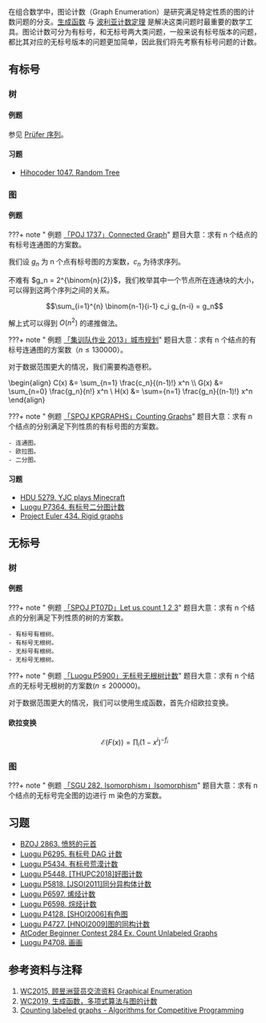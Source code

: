 在组合数学中，图论计数（Graph Enumeration）是研究满足特定性质的图的计数问题的分支。[生成函数](../../poly/intro/) 与 [波利亚计数定理](../../permutation-group/#p%C3%B3lya-%E5%AE%9A%E7%90%86) 是解决这类问题时最重要的数学工具。图论计数可分为有标号，和无标号两大类问题，一般来说有标号版本的问题，都比其对应的无标号版本的问题更加简单，因此我们将先考察有标号问题的计数。

## 有标号

### 树


#### 例题

参见 [Prüfer 序列](https://oi-wiki.org/graph/prufer/)。

#### 习题

- [Hihocoder 1047. Random Tree](http://hihocoder.com/problemset/problem/1047)
 
### 图

#### 例题

???+ note " 例题 [「POJ 1737」Connected Graph](http://poj.org/problem?id=1737)"
    题目大意：求有 n 个结点的有标号连通图的方案数。

我们设 $g_n$ 为 n 个点有标号图的方案数，$c_n$ 为待求序列。

不难有 $g_n = 2^{\binom{n}{2}}$，我们枚举其中一个节点所在连通块的大小，可以得到这两个序列之间的关系。

$$\sum_{i=1}^{n} \binom{n-1}{i-1} c_i g_{n-i} = g_n$$

解上式可以得到 $O(n^2)$ 的递推做法。

???+ note " 例题 [「集训队作业 2013」城市规划](https://www.luogu.com.cn/problem/P4841)"
    题目大意：求有 n 个结点的有标号连通图的方案数（$n \leq 130000$）。

对于数据范围更大的情况，我们需要构造卷积。

\begin{align}
C(x) &= \sum_{n=1} \frac{c_n}{(n-1)!} x^n \\\ 
G(x) &= \sum_{n=0} \frac{g_n}{n!} x^n \\
H(x) &= \sum={n=1} \frac{g_n}{(n-1)!} x^n
\end{align}

???+ note " 例题 [「SPOJ KPGRAPHS」Counting Graphs](http://www.spoj.com/problems/KPGRAPHS/)"
    题目大意：求有 n 个结点的分别满足下列性质的有标号图的方案数。

    - 连通图。
    - 欧拉图。 
    - 二分图。

#### 习题

-   [HDU 5279. YJC plays Minecraft](https://acm.hdu.edu.cn/showproblem.php?pid=5279)
-   [Luogu P7364. 有标号二分图计数](https://www.luogu.com.cn/problem/P7364)
-   [Project Euler 434. Rigid graphs](https://projecteuler.net/problem=434)

## 无标号

### 树

#### 例题

???+ note " 例题 [「SPOJ PT07D」Let us count 1 2 3](https://www.spoj.com/problems/PT07D/)"
    题目大意：求有 n 个结点的分别满足下列性质的树的方案数。

    - 有标号有根树。
    - 有标号无根树。    
    - 无标号有根树。
    - 无标号无根树。


???+ note " 例题 [「Luogu P5900」无标号无根树计数](https://www.luogu.com.cn/problem/P5900)"
    题目大意：求有 n 个结点的无标号无根树的方案数($n \leq 200000$)。

对于数据范围更大的情况，我们可以使用生成函数，首先介绍欧拉变换。

#### 欧拉变换

$$\mathcal{E}(F(x)) = \prod_{i} (1-x^i)^{-f_i} $$

### 图

???+ note " 例题 [「SGU 282. Isomorphism」Isomorphism](https://codeforces.com/problemsets/acmsguru/problem/99999/282)"
    题目大意：求有 n 个结点的无标号完全图的边进行 m 染色的方案数。    

## 习题

-   [BZOJ 2863. 愤怒的元首](https://darkbzoj.cc/problem/2863)
-   [Luogu P6295. 有标号 DAG 计数](https://www.luogu.com.cn/problem/P6295)
-   [Luogu P5434. 有标号荒漠计数](https://www.luogu.com.cn/problem/P5434)
-   [Luogu P5448. [THUPC2018]好图计数](https://www.luogu.com.cn/problem/P5448)
-   [Luogu P5818. [JSOI2011]同分异构体计数](https://www.luogu.com.cn/problem/P5818)
-   [Luogu P6597. 烯烃计数](https://www.luogu.com.cn/problem/P6597)
-   [Luogu P6598. 烷烃计数](https://www.luogu.com.cn/problem/P6598)
-   [Luogu P4128. [SHOI2006]有色图](https://www.luogu.com.cn/problem/P4128)
-   [Luogu P4727. [HNOI2009]图的同构计数](https://www.luogu.com.cn/problem/P4727)
-   [AtCoder Beginner Contest 284 Ex. Count Unlabeled Graphs](https://atcoder.jp/contests/abc284/tasks/abc284_h)
-   [Luogu P4708. 画画](https://www.luogu.com.cn/problem/P4708)


## 参考资料与注释

1.  [WC2015, 顾昱洲营员交流资料 Graphical Enumeration](https://github.com/lychees/ACM-Training/blob/master/Note/%E5%86%AC%E4%BB%A4%E8%90%A5/2015/%E9%A1%BE%E6%98%B1%E6%B4%B2%E8%90%A5%E5%91%98%E4%BA%A4%E6%B5%81%E8%B5%84%E6%96%99%20Graphical%20Enumeration.pdf)
2.  [WC2019, 生成函数，多项式算法与图的计数](https://github.com/lychees/ACM-Training/tree/master/Note/%E5%86%AC%E4%BB%A4%E8%90%A5/2019/d4)
3.  [Counting labeled graphs - Algorithms for Competitive Programming](https://cp-algorithms.com/combinatorics/counting_labeled_graphs.html)
